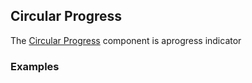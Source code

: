 ## Circular Progress

The [Circular Progress](https://material.google.com/components/progress-activity.html#progress-activity-types-of-indicators) component is aprogress indicator

### Examples

